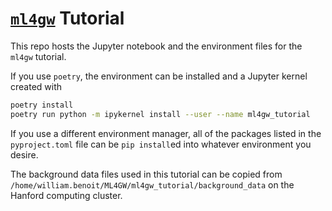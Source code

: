 # [`ml4gw`](https://github.com/ML4GW/ml4gw) Tutorial

This repo hosts the Jupyter notebook and the environment files for the `ml4gw` tutorial.

If you use `poetry`, the environment can be installed and a Jupyter kernel created with
```bash
poetry install
poetry run python -m ipykernel install --user --name ml4gw_tutorial
```

If you use a different environment manager, all of the packages listed in the `pyproject.toml` file can be `pip install`ed into whatever environment you desire.

The background data files used in this tutorial can be copied from `/home/william.benoit/ML4GW/ml4gw_tutorial/background_data` on the Hanford computing cluster.
